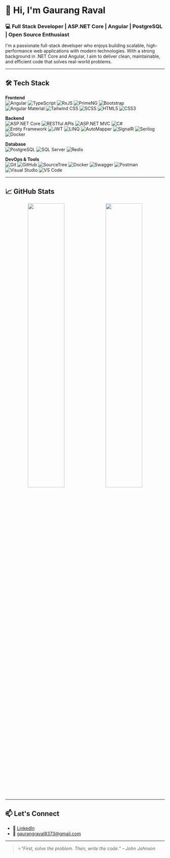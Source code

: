 # 👋 Hi, I'm Gaurang Raval

### 💻 Full Stack Developer | ASP.NET Core | Angular | PostgreSQL | Open Source Enthusiast

I'm a passionate full-stack developer who enjoys building scalable, high-performance web applications with modern technologies. With a strong background in .NET Core and Angular, I aim to deliver clean, maintainable, and efficient code that solves real-world problems.

---

## 🛠️ Tech Stack

**Frontend**  
![Angular](https://img.shields.io/badge/Angular-DD0031?style=flat&logo=angular&logoColor=white)
![TypeScript](https://img.shields.io/badge/TypeScript-3178C6?style=flat&logo=typescript&logoColor=white)
![RxJS](https://img.shields.io/badge/RxJS-B7178C?style=flat&logo=reactivex&logoColor=white)
![PrimeNG](https://img.shields.io/badge/PrimeNG-3B82F6?style=flat&logo=prime&logoColor=white)
![Bootstrap](https://img.shields.io/badge/Bootstrap-7952B3?style=flat&logo=bootstrap&logoColor=white)
![Angular Material](https://img.shields.io/badge/Angular_Material-757575?style=flat&logo=angular&logoColor=white)
![Tailwind CSS](https://img.shields.io/badge/Tailwind_CSS-06B6D4?style=flat&logo=tailwind-css&logoColor=white)
![SCSS](https://img.shields.io/badge/SCSS-CC6699?style=flat&logo=sass&logoColor=white)
![HTML5](https://img.shields.io/badge/HTML5-E34F26?style=flat&logo=html5&logoColor=white)
![CSS3](https://img.shields.io/badge/CSS3-1572B6?style=flat&logo=css3&logoColor=white)

**Backend**  
![ASP.NET Core](https://img.shields.io/badge/ASP.NET_Core-512BD4?style=flat&logo=.net&logoColor=white)
![RESTful APIs](https://img.shields.io/badge/REST_API-02569B?style=flat&logo=swagger&logoColor=white)
![ASP.NET MVC](https://img.shields.io/badge/ASP.NET_MVC-5C2D91?style=flat&logo=dotnet&logoColor=white)
![C#](https://img.shields.io/badge/C%23-239120?style=flat&logo=c-sharp&logoColor=white)
![Entity Framework](https://img.shields.io/badge/Entity_Framework-512BD4?style=flat&logo=.net&logoColor=white)
![JWT](https://img.shields.io/badge/JWT-000000?style=flat&logo=json-web-tokens&logoColor=white)
![LINQ](https://img.shields.io/badge/LINQ-512BD4?style=flat&logo=.net&logoColor=white)
![AutoMapper](https://img.shields.io/badge/AutoMapper-DD0031?style=flat&logo=automapper&logoColor=white)
![SignalR](https://img.shields.io/badge/SignalR-0078D7?style=flat&logo=dotnet&logoColor=white)
![Serilog](https://img.shields.io/badge/Serilog-0E74C2?style=flat&logo=.net&logoColor=white)
![Docker](https://img.shields.io/badge/Docker-2496ED?style=flat&logo=docker&logoColor=white)


**Database**  
![PostgreSQL](https://img.shields.io/badge/PostgreSQL-4169E1?style=flat&logo=postgresql&logoColor=white)
![SQL Server](https://img.shields.io/badge/SQL_Server-CC2927?style=flat&logo=microsoft-sql-server&logoColor=white)
![Redis](https://img.shields.io/badge/Redis-DC382D?style=flat&logo=redis&logoColor=white)


**DevOps & Tools**  
![Git](https://img.shields.io/badge/Git-F05032?style=flat&logo=git&logoColor=white)
![GitHub](https://img.shields.io/badge/GitHub-181717?style=flat&logo=github&logoColor=white)
![SourceTree](https://img.shields.io/badge/SourceTree-0052CC?style=flat&logo=sourcetree&logoColor=white)
![Docker](https://img.shields.io/badge/Docker-2496ED?style=flat&logo=docker&logoColor=white)
![Swagger](https://img.shields.io/badge/Swagger-85EA2D?style=flat&logo=swagger&logoColor=black)
![Postman](https://img.shields.io/badge/Postman-FF6C37?style=flat&logo=postman&logoColor=white)
![Visual Studio](https://img.shields.io/badge/Visual_Studio-5C2D91?style=flat&logo=visual-studio&logoColor=white)
![VS Code](https://img.shields.io/badge/VS_Code-007ACC?style=flat&logo=visual-studio-code&logoColor=white)


---

## 📈 GitHub Stats


<p align="center">
  
  <img src="https://github-readme-stats.vercel.app/api?username=gaurang891&show_icons=true&theme=github_dark" width="48%" />
  <img src="https://github-readme-streak-stats.herokuapp.com/?user=gaurang891&theme=github-dark-blue" width="48%" />
</p>

---

## 📫 Let's Connect

- 💼 [LinkedIn](https://www.linkedin.com/in/gaurang--raval)
- 📧 gaurangraval8373@gmail.com

---

> ⭐_“First, solve the problem. Then, write the code.” – John Johnson_
